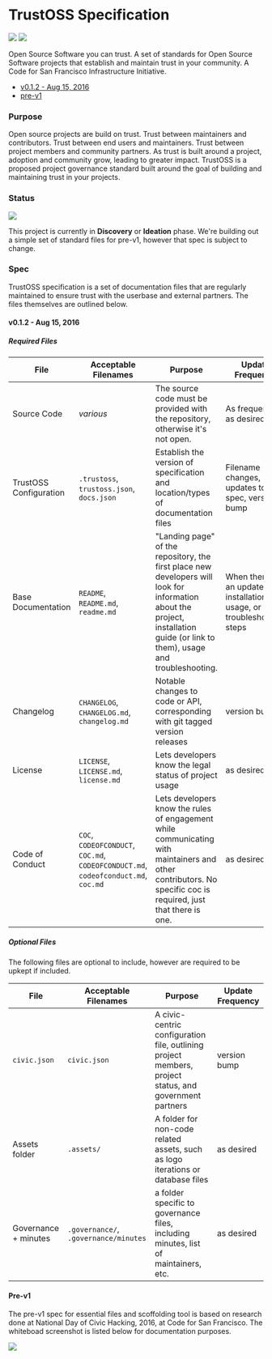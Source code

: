 # TrustOSS Specification

[![](https://img.shields.io/badge/Trust-OSS-green.svg)](http://trustoss.org) [![](https://img.shields.io/badge/c4sf-Infrastructure-yellow.svg)](http://codeforsanfrancisco.org)

Open Source Software you can trust. A set of standards for Open Source Software projects that establish and maintain trust in your community. A Code for San Francisco Infrastructure Initiative.

- [v0.1.2 - Aug 15, 2016](#v012---aug-15-2016)
- [pre-v1](#pre-v1)

### Purpose
Open source projects are build on trust. Trust between maintainers and contributors. Trust between end users and maintainers. Trust between project members and community partners. As trust is built around a project, adoption and community grow, leading to greater impact. TrustOSS is a proposed project governance standard built around the goal of building and maintaining trust in your projects.

### Status

![](https://img.shields.io/badge/status-discovery-orange.svg)

This project is currently in **Discovery** or **Ideation** phase. We're building out a simple set of standard files for pre-v1, however that spec is subject to change. 

### Spec

TrustOSS specification is a set of documentation files that are regularly maintained to ensure trust with the userbase and external partners. The files themselves are outlined below.

#### v0.1.2 - Aug 15, 2016

##### Required Files

File | Acceptable Filenames | Purpose | Update Frequency
--- | --- | --- | ---
Source Code | *various* | The source code must be provided with the repository, otherwise it's not open. | As frequently as desired
TrustOSS Configuration | `.trustoss`, `trustoss.json`, `docs.json` | Establish the version of specification and location/types of documentation files | Filename changes, updates to spec, version bump
Base Documentation | `README`, `README.md`, `readme.md` | "Landing page" of the repository, the first place new developers will look for information about the project, installation guide (or link to them), usage and troubleshooting. | When there is an update to installation, usage, or troubleshooting steps
Changelog | `CHANGELOG`, `CHANGELOG.md`, `changelog.md` | Notable changes to code or API, corresponding with git tagged version releases | version bump
License | `LICENSE`, `LICENSE.md`, `license.md` | Lets developers know the legal status of project usage | as desired
Code of Conduct | `COC`, `CODEOFCONDUCT`, `COC.md`, `CODEOFCONDUCT.md`, `codeofconduct.md`, `coc.md` | Lets developers know the rules of engagement while communicating with maintainers and other contributors. No specific coc is required, just that there is one. | as desired

##### Optional Files

The following files are optional to include, however are required to be upkept if included.

File | Acceptable Filenames | Purpose | Update Frequency
--- | --- | --- | ---
`civic.json` | `civic.json` | A civic-centric configuration file, outlining project members, project status, and government partners | version bump
Assets folder | `.assets/` | A folder for non-code related assets, such as logo iterations or database files | as desired
Governance + minutes | `.governance/`, `.governance/minutes` | a folder specific to governance files, including minutes, list of maintainers, etc. | as desired

#### Pre-v1

The pre-v1 spec for essential files and scoffolding tool is based on research done at National Day of Civic Hacking, 2016, at Code for San Francisco. The whiteboad screenshot is listed below for documentation purposes.

![](https://i.imgur.com/TcFHBDa.png)
